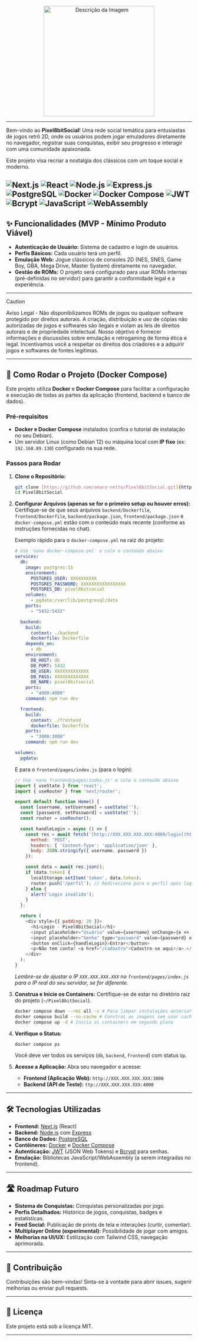 <p align="center">
  <img src="https://github.com/user-attachments/assets/8457e5d1-7c25-4c85-8a42-c3155e8b3005" alt="Descrição da Imagem" width="300"
</p>
  
--- 


Bem-vindo ao **Pixel8bitSocial**! Uma rede social temática para entusiastas de jogos retrô 2D, onde os usuários podem jogar emuladores diretamente no navegador, registrar suas conquistas, exibir seu progresso e interagir com uma comunidade apaixonada.

Este projeto visa recriar a nostalgia dos clássicos com um toque social e moderno.

![Next.js](https://img.shields.io/badge/next.js-000000?style=for-the-badge&logo=nextdotjs&logoColor=white)
![React](https://img.shields.io/badge/react-%2320232a.svg?style=for-the-badge&logo=react&logoColor=%2361DAFB)
![Node.js](https://img.shields.io/badge/Node.js-43853D?style=for-the-badge&logo=node.js&logoColor=white)
![Express.js](https://img.shields.io/badge/Express.js-000000?style=for-the-badge&logo=express&logoColor=white)
![PostgreSQL](https://img.shields.io/badge/PostgreSQL-316192?style=for-the-badge&logo=postgresql&logoColor=white)
![Docker](https://img.shields.io/badge/docker-%230db7ed.svg?style=for-the-badge&logo=docker&logoColor=white)
![Docker Compose](https://img.shields.io/badge/docker--compose-000000?style=for-the-badge&logo=docker&logoColor=white)
![JWT](https://img.shields.io/badge/JWT-000000?style=for-the-badge&logo=json-web-tokens&logoColor=white)
![Bcrypt](https://img.shields.io/badge/Bcrypt-000000?style=for-the-badge&logo=none&logoColor=white)
![JavaScript](https://img.shields.io/badge/JavaScript-F7DF1E?style=for-the-badge&logo=javascript&logoColor=black)
![WebAssembly](https://img.shields.io/badge/WebAssembly-654FF0?style=for-the-badge&logo=webassembly&logoColor=white)
---

## ✨ Funcionalidades (MVP - Mínimo Produto Viável)

* **Autenticação de Usuário:** Sistema de cadastro e login de usuários.
* **Perfis Básicos:** Cada usuário terá um perfil.
* **Emulação Web:** Jogue clássicos de consoles 2D (NES, SNES, Game Boy, GBA, Mega Drive, Master System) diretamente no navegador.
* **Gestão de ROMs:** O projeto será configurado para usar ROMs internas (pré-definidas no servidor) para garantir a conformidade legal e a experiência.

---
> [!CAUTION]
> Aviso Legal - Não disponibilizamos ROMs de jogos ou qualquer software protegido por direitos autorais.
A criação, distribuição e uso de cópias não autorizadas de jogos e softwares são ilegais e violam as leis de direitos autorais e de propriedade intelectual. Nosso objetivo é fornecer informações e discussões sobre emulação e retrogaming de forma ética e legal.
Incentivamos você a respeitar os direitos dos criadores e a adquirir jogos e softwares de fontes legítimas.
---

## 🚀 Como Rodar o Projeto (Docker Compose)

Este projeto utiliza **Docker** e **Docker Compose** para facilitar a configuração e execução de todas as partes da aplicação (frontend, backend e banco de dados).

### Pré-requisitos

* **Docker e Docker Compose** instalados (confira o tutorial de instalação no seu Debian).
* Um servidor Linux (como Debian 12) ou máquina local com **IP fixo** (ex: `192.168.89.130`) configurado na sua rede.

### Passos para Rodar

1.  **Clone o Repositório:**
    ```bash
    git clone [https://github.com/amaro-netto/Pixel8bitSocial.git](https://github.com/amaro-netto/Pixel8bitSocial.git)
    cd Pixel8bitSocial
    ```

2.  **Configurar Arquivos (apenas se for o primeiro setup ou houver erros):**
    Certifique-se de que seus arquivos `backend/Dockerfile`, `frontend/Dockerfile`, `backend/package.json`, `frontend/package.json` e `docker-compose.yml` estão com o conteúdo mais recente (conforme as instruções fornecidas no chat).

    Exemplo rápido para o `docker-compose.yml` na raiz do projeto:
    ```yaml
    # Use 'nano docker-compose.yml' e cole o conteúdo abaixo
    services:
      db:
        image: postgres:15
        environment:
          POSTGRES_USER: XXXXXXXXXX
          POSTGRES_PASSWORD: XXXXXXXXXXXXXXXXX
          POSTGRES_DB: pixel8bitsocial
        volumes:
          - pgdata:/var/lib/postgresql/data
        ports:
          - "5432:5432"

      backend:
        build:
          context: ./backend
          dockerfile: Dockerfile
        depends_on:
          - db
        environment:
          DB_HOST: db
          DB_PORT: 5432
          DB_USER: XXXXXXXXXXXXX
          DB_PASS: XXXXXXXXXXXXX
          DB_NAME: pixel8bitsocial
        ports:
          - "4000:4000"
        command: npm run dev

      frontend:
        build:
          context: ./frontend
          dockerfile: Dockerfile
        ports:
          - "3000:3000"
        command: npm run dev

    volumes:
      pgdata:
    ```
    E para o `frontend/pages/index.js` (para o login):
    ```javascript
    // Use 'nano frontend/pages/index.js' e cole o conteúdo abaixo
    import { useState } from 'react';
    import { useRouter } from 'next/router';

    export default function Home() {
      const [username, setUsername] = useState('');
      const [password, setPassword] = useState('');
      const router = useRouter();

      const handleLogin = async () => {
        const res = await fetch('[http://XXX.XXX.XXX.XXX:4000/login](http://XXX.XXX.XXX.XXX:4000/login)', { // Ajuste o IP se necessário
          method: 'POST',
          headers: { 'Content-Type': 'application/json' },
          body: JSON.stringify({ username, password })
        });

        const data = await res.json();
        if (data.token) {
          localStorage.setItem('token', data.token);
          router.push('/perfil'); // Redireciona para o perfil após login
        } else {
          alert('Login inválido');
        }
      };

      return (
        <div style={{ padding: 20 }}>
          <h1>Login - Pixel8bitSocial</h1>
          <input placeholder="Usuário" value={username} onChange={e => setUsername(e.target.value)} /><br />
          <input placeholder="Senha" type="password" value={password} onChange={e => setPassword(e.target.value)} /><br />
          <button onClick={handleLogin}>Entrar</button>
          <p>Não tem conta? <a href="/cadastro">Cadastre-se aqui</a>.</p>
        </div>
      );
    }
    ```
    *Lembre-se de ajustar o IP `XXX.XXX.XXX.XXX` no `frontend/pages/index.js` para o IP real do seu servidor, se for diferente.*

3.  **Construa e Inicie os Containers:**
    Certifique-se de estar no diretório raiz do projeto (`~/Pixel8bitSocial`).
    ```bash
    docker compose down --rmi all -v # Para limpar instalações anteriores
    docker compose build --no-cache # Constrói as imagens sem usar cache
    docker compose up -d # Inicia os containers em segundo plano
    ```

4.  **Verifique o Status:**
    ```bash
    docker compose ps
    ```
    Você deve ver todos os serviços (`db`, `backend`, `frontend`) com status `Up`.

5.  **Acesse a Aplicação:**
    Abra seu navegador e acesse:
    * **Frontend (Aplicação Web):** `http://XXX.XXX.XXX.XXX:3000`
    * **Backend (API de Teste):** `ttp://XXX.XXX.XXX.XXX:4000`

---

## 🛠️ Tecnologias Utilizadas

* **Frontend:** [Next.js](https://nextjs.org/) (React)
* **Backend:** [Node.js](https://nodejs.org/) com [Express](https://expressjs.com/)
* **Banco de Dados:** [PostgreSQL](https://www.postgresql.org/)
* **Contêineres:** [Docker](https://www.docker.com/) e [Docker Compose](https://docs.docker.com/compose/)
* **Autenticação:** [JWT](https://jwt.io/) (JSON Web Tokens) e [Bcrypt](https://www.npmjs.com/package/bcrypt) para senhas.
* **Emulação:** Bibliotecas JavaScript/WebAssembly (a serem integradas no frontend).

---

## 🛣️ Roadmap Futuro

* **Sistema de Conquistas:** Conquistas personalizadas por jogo.
* **Perfis Detalhados:** Histórico de jogos, conquistas, badges e estatísticas.
* **Feed Social:** Publicação de prints de tela e interações (curtir, comentar).
* **Multiplayer Online (experimental):** Possibilidade de jogar com amigos.
* **Melhorias na UI/UX:** Estilização com Tailwind CSS, navegação aprimorada.

---

## 🤝 Contribuição

Contribuições são bem-vindas! Sinta-se à vontade para abrir issues, sugerir melhorias ou enviar pull requests.

---

## 📄 Licença

Este projeto está sob a licença MIT.

---
